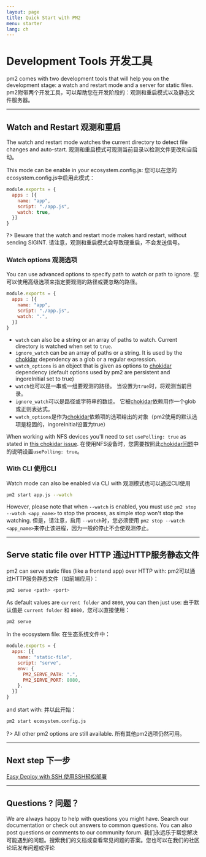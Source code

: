 ```yaml
---
layout: page
title: Quick Start with PM2
menu: starter
lang: ch
---
```


# Development Tools 开发工具

pm2 comes with two development tools that will help you on the development stage: a watch and restart mode and a server for static files.
pm2附带两个开发工具，可以帮助您在开发阶段的：观测和重启模式以及静态文件服务器。

---

## Watch and Restart 观测和重启

The watch and restart mode watches the current directory to detect file changes and auto-start.
观测和重启模式可观测当前目录以检测文件更改和自启动。

This mode can be enable in your ecosystem.config.js:
您可以在您的ecosystem.config.js中启用此模式：

```javascript
module.exports = {
  apps : [{
    name: "app",
    script: "./app.js",
    watch: true,
  }]
}
```

?> Beware that the watch and restart mode makes hard restart, without sending SIGINT.
请注意，观测和重启模式会导致硬重启，不会发送信号。

### Watch options 观测选项

You can use advanced options to specify path to watch or path to ignore. 
您可以使用高级选项来指定要观测的路径或要忽略的路径。

```javascript
module.exports = {
  apps : [{
    name: "app",
    script: "./app.js",
    watch: ".",
  }]
}
```

- `watch` can also be a string or an array of paths to watch. Current directory is watched when set to `true`.
- `ignore_watch` can be an array of paths or a string. It is used by the [chokidar](https://github.com/paulmillr/chokidar#path-filtering) dependency as a glob or a regular expression.
- `watch_options` is an object that is given as options to [chokidar](https://github.com/paulmillr/chokidar#api) dependency (default options used by pm2 are persistent and ingoreInitial set to true)
- `watch`也可以是一串或一组要观测的路径。 当设置为`true`时，将观测当前目录。
- `ignore_watch`可以是路径或字符串的数组。 它被[chokidar](https://github.com/paulmillr/chokidar#path-filtering)依赖用作一个glob或正则表达式。
- `watch_options`是作为[chokidar](https://github.com/paulmillr/chokidar#api)依赖项的选项给出的对象（pm2使用的默认选项是稳固的，ingoreInitial设置为true）

When working with NFS devices you'll need to set `usePolling: true` as stated in [this chokidar issue](https://github.com/paulmillr/chokidar/issues/242).
在使用NFS设备时，您需要按照此[chokidar问题](https://github.com/paulmillr/chokidar/issues/242)中的说明设置`usePolling: true`。

### With CLI 使用CLI

Watch mode can also be enabled via CLI with
观测模式也可以通过CLI使用

```bash
pm2 start app.js --watch
```

However, please note that when `--watch` is enabled, you must use `pm2 stop --watch <app_name>` to stop the process, as simple stop won't stop the watching.
但是，请注意，启用 `--watch`时，您必须使用 `pm2 stop --watch <app_name>`来停止该进程，因为一般的停止不会使观测停止。

---

## Serve static file over HTTP 通过HTTP服务静态文件

pm2 can serve static files (like a frontend app) over HTTP with:
pm2可以通过HTTP服务静态文件（如前端应用）：

```bash
pm2 serve <path> <port>
```

As default values are `current folder` and `8080`, you can then just use:
由于默认值是 `current folder` 和 `8080`，您可以直接使用：

```bash
pm2 serve
```

In the ecosystem file: 在生态系统文件中：

```javascript
module.exports = {
  apps: [{
    name: "static-file",
    script: "serve",
    env: {
      PM2_SERVE_PATH: ".",
      PM2_SERVE_PORT: 8080,
    },
  }]
}
```

and start with: 并以此开始：

```bash
pm2 start ecosystem.config.js
```

?> All other pm2 options are still available.
所有其他pm2选项仍然可用。

---

## Next step 下一步

[Easy Deploy with SSH 使用SSH轻松部署 ]({{site.baseurl}}/ch/runtime/guide/easy-deploy-with-ssh)

---

## Questions ? 问题？

We are always happy to help with questions you might have. Search our documentation or check out answers to common questions. You can also post questions or comments to our community forum.
我们永远乐于帮您解决可能遇到的问题。搜索我们的文档或查看常见问题的答案。您也可以在我们的社区论坛发布问题或评论
